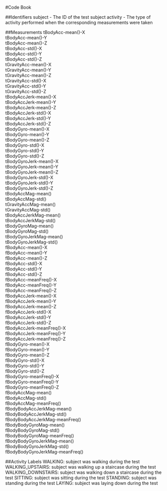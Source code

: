 #Code Book

##Identifiers
subject - The ID of the test subject
activity - The type of activity performed when the corresponding measurements were taken

##Measurements
tBodyAcc-mean()-X              
tBodyAcc-mean()-Y                
tBodyAcc-mean()-Z                
tBodyAcc-std()-X                
tBodyAcc-std()-Y                 
tBodyAcc-std()-Z                  
tGravityAcc-mean()-X            
tGravityAcc-mean()-Y              
tGravityAcc-mean()-Z              
tGravityAcc-std()-X             
tGravityAcc-std()-Y              
tGravityAcc-std()-Z               
tBodyAccJerk-mean()-X           
tBodyAccJerk-mean()-Y             
tBodyAccJerk-mean()-Z             
tBodyAccJerk-std()-X            
tBodyAccJerk-std()-Y              
tBodyAccJerk-std()-Z              
tBodyGyro-mean()-X              
tBodyGyro-mean()-Y                
tBodyGyro-mean()-Z                
tBodyGyro-std()-X               
tBodyGyro-std()-Y                 
tBodyGyro-std()-Z                 
tBodyGyroJerk-mean()-X          
tBodyGyroJerk-mean()-Y            
tBodyGyroJerk-mean()-Z            
tBodyGyroJerk-std()-X           
tBodyGyroJerk-std()-Y             
tBodyGyroJerk-std()-Z             
tBodyAccMag-mean()              
tBodyAccMag-std()                 
tGravityAccMag-mean()             
tGravityAccMag-std()            
tBodyAccJerkMag-mean()            
tBodyAccJerkMag-std()             
tBodyGyroMag-mean()             
tBodyGyroMag-std()                
tBodyGyroJerkMag-mean()           
tBodyGyroJerkMag-std()          
fBodyAcc-mean()-X                
fBodyAcc-mean()-Y                 
fBodyAcc-mean()-Z               
fBodyAcc-std()-X                  
fBodyAcc-std()-Y                  
fBodyAcc-std()-Z                
fBodyAcc-meanFreq()-X             
fBodyAcc-meanFreq()-Y            
fBodyAcc-meanFreq()-Z           
fBodyAccJerk-mean()-X             
fBodyAccJerk-mean()-Y            
 fBodyAccJerk-mean()-Z           
fBodyAccJerk-std()-X              
fBodyAccJerk-std()-Y              
fBodyAccJerk-std()-Z            
fBodyAccJerk-meanFreq()-X         
fBodyAccJerk-meanFreq()-Y         
fBodyAccJerk-meanFreq()-Z       
fBodyGyro-mean()-X                
fBodyGyro-mean()-Y                
fBodyGyro-mean()-Z              
fBodyGyro-std()-X                
fBodyGyro-std()-Y                
fBodyGyro-std()-Z               
fBodyGyro-meanFreq()-X            
fBodyGyro-meanFreq()-Y            
fBodyGyro-meanFreq()-Z          
fBodyAccMag-mean()                
fBodyAccMag-std()                 
fBodyAccMag-meanFreq()          
fBodyBodyAccJerkMag-mean()        
fBodyBodyAccJerkMag-std()         
fBodyBodyAccJerkMag-meanFreq()  
fBodyBodyGyroMag-mean()           
fBodyBodyGyroMag-std()            
fBodyBodyGyroMag-meanFreq()     
fBodyBodyGyroJerkMag-mean()       
fBodyBodyGyroJerkMag-std()       
fBodyBodyGyroJerkMag-meanFreq() 

##Activity Labels
WALKING: subject was walking during the test
WALKING_UPSTAIRS: subject was walking up a staircase during the test
WALKING_DOWNSTAIRS: subject was walking down a staircase during the test
SITTING: subject was sitting during the test
STANDING: subject was standing during the test
LAYING: subject was laying down during the test
